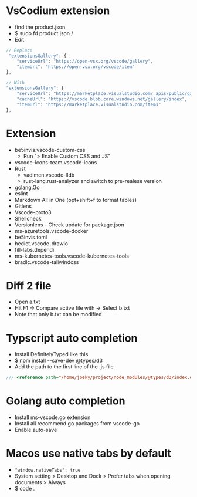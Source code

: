 VsCodium extension
=====
* find the product.json
* $ sudo fd product.json /
* Edit
```js
// Replace
 "extensionsGallery": {
    "serviceUrl": "https://open-vsx.org/vscode/gallery",
    "itemUrl": "https://open-vsx.org/vscode/item"
},

// With
"extensionsGallery": {
    "serviceUrl": "https://marketplace.visualstudio.com/_apis/public/gallery",
    "cacheUrl": "https://vscode.blob.core.windows.net/gallery/index",
    "itemUrl": "https://marketplace.visualstudio.com/items"
},
```

Extension
=====
* be5invis.vscode-custom-css
  * Run "> Enable Custom CSS and JS"
* vscode-icons-team.vscode-icons
* Rust
  * vadimcn.vscode-lldb
  * rust-lang.rust-analyzer and switch to pre-realese version
* golang.Go
* eslint
* Markdown All in One (opt+shift+f to format tables)
* Gitlens
* Vscode-proto3
* Shellcheck
* Versionlens - Check update for package.json
* ms-azuretools.vscode-docker
* be5invis.toml
* hediet.vscode-drawio
* fill-labs.dependi
* ms-kubernetes-tools.vscode-kubernetes-tools
* bradlc.vscode-tailwindcss

Diff 2 file
=====
* Open a.txt
* Hit F1 -> Compare active file with -> Select b.txt
* Note that only b.txt can be modified

Typscript auto completion
=====
* Install DefinitelyTyped like this
* $ npm install --save-dev @types/d3
* Add the path to the first line of the .js file
```javascript
/// <reference path="/home/joeky/project/node_modules/@types/d3/index.d.ts" />
```

Golang auto completion
=====
* Install ms-vscode.go extension
* Install all recommend go packages from vscode-go
* Enable auto-save

Macos use native tabs by default
=====
* `"window.nativeTabs": true`
* System setting > Desktop and Dock > Prefer tabs when opening documents > Always
* $ code .
